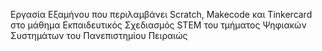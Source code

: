 Εργασία Εξαμήνου που περιλαμβάνει Scratch, Makecode και Tinkercard στο μάθημα Εκπαιδευτικός Σχεδιασμός STEM του τμήματος Ψηφιακών Συστημάτων του Πανεπιστημίου Πειραιώς
